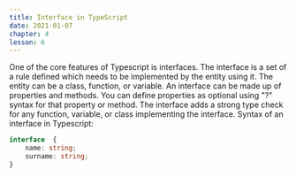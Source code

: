 ```yaml
---
title: Interface in TypeScript
date: 2021-01-07
chapter: 4
lesson: 6
---
```


One of the core features of Typescript is interfaces. The interface is a set of a rule defined which needs to be implemented by the entity using it. The entity can be a class, function, or variable. An interface can be made up of properties and methods. You can define properties as optional using "?" syntax for that property or method. The interface adds a strong type check for any function, variable, or class implementing the interface. Syntax of an interface in Typescript: 

```typescript
interface  {
    name: string;
    surname: string;
}
```

